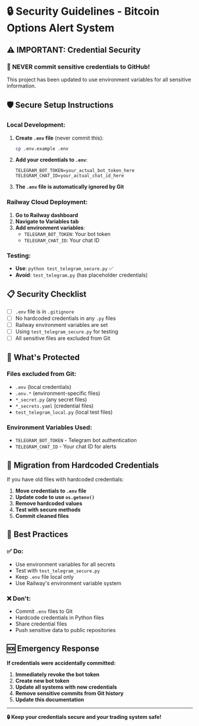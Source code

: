# 🔒 Security Guidelines - Bitcoin Options Alert System

## ⚠️ IMPORTANT: Credential Security

### 🚨 **NEVER commit sensitive credentials to GitHub!**

This project has been updated to use environment variables for all sensitive information.

## 🛡️ **Secure Setup Instructions**

### **Local Development:**

1. **Create `.env` file** (never commit this):
   ```bash
   cp .env.example .env
   ```

2. **Add your credentials to `.env`**:
   ```
   TELEGRAM_BOT_TOKEN=your_actual_bot_token_here
   TELEGRAM_CHAT_ID=your_actual_chat_id_here
   ```

3. **The `.env` file is automatically ignored by Git**

### **Railway Cloud Deployment:**

1. **Go to Railway dashboard**
2. **Navigate to Variables tab**
3. **Add environment variables**:
   - `TELEGRAM_BOT_TOKEN`: Your bot token
   - `TELEGRAM_CHAT_ID`: Your chat ID

### **Testing:**

- **Use**: `python test_telegram_secure.py` ✅
- **Avoid**: `test_telegram.py` (has placeholder credentials)

## 📋 **Security Checklist**

- [ ] `.env` file is in `.gitignore`
- [ ] No hardcoded credentials in any `.py` files
- [ ] Railway environment variables are set
- [ ] Using `test_telegram_secure.py` for testing
- [ ] All sensitive files are excluded from Git

## 🚫 **What's Protected**

### **Files excluded from Git:**
- `.env` (local credentials)
- `.env.*` (environment-specific files)
- `*_secret.py` (any secret files)
- `*_secrets.yaml` (credential files)
- `test_telegram_local.py` (local test files)

### **Environment Variables Used:**
- `TELEGRAM_BOT_TOKEN` - Telegram bot authentication
- `TELEGRAM_CHAT_ID` - Your chat ID for alerts

## 🔧 **Migration from Hardcoded Credentials**

If you have old files with hardcoded credentials:

1. **Move credentials to `.env` file**
2. **Update code to use `os.getenv()`**
3. **Remove hardcoded values**
4. **Test with secure methods**
5. **Commit cleaned files**

## 🎯 **Best Practices**

### ✅ **Do:**
- Use environment variables for all secrets
- Test with `test_telegram_secure.py`
- Keep `.env` file local only
- Use Railway's environment variable system

### ❌ **Don't:**
- Commit `.env` files to Git
- Hardcode credentials in Python files
- Share credential files
- Push sensitive data to public repositories

## 🆘 **Emergency Response**

**If credentials were accidentally committed:**

1. **Immediately revoke the bot token**
2. **Create new bot token**
3. **Update all systems with new credentials**
4. **Remove sensitive commits from Git history**
5. **Update this documentation**

---

**🔒 Keep your credentials secure and your trading system safe!**